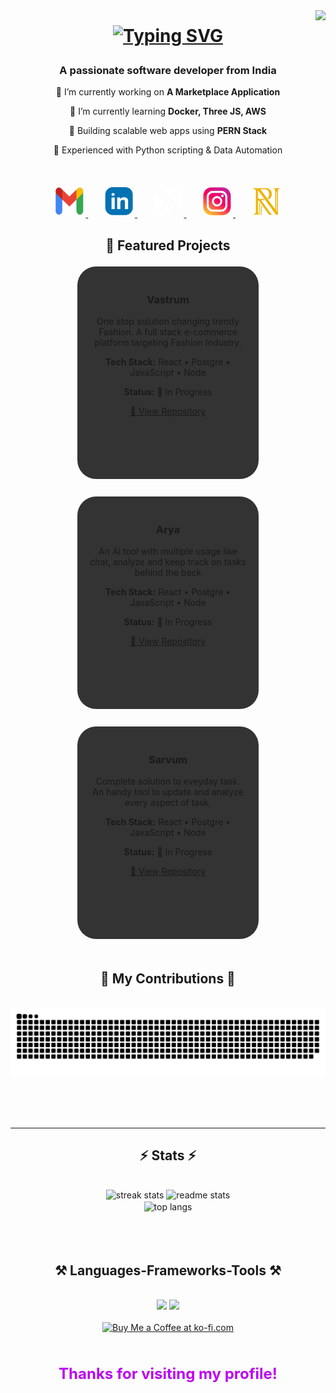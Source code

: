 <div>
    <img align="right" src="https://visitor-badge.laobi.icu/badge?page_id=Ritik-Nagpure.Ritik-Nagpure" />
<div>

<br>

<h1 align="center" style="margin:2px; padding: 5px; overflow:True">
<a href="https://git.io/typing-svg"><img src="https://readme-typing-svg.herokuapp.com?font=Bungee&size=40&duration=4000&color=AF36F7&center=true&vCenter=true&multiline=true&width=600&height=100&lines=HI+!+%F0%9F%91%8B+I'm+Ritik+Nagpure;Welcome+To+my+Profile." alt="Typing SVG" /></a>
</h1>

<h3 align="center">
    A passionate software developer from India
</h3>


<div align="center">
    <p>🔭 I’m currently working on <b>A Marketplace Application</b></p>
    <p>🌱 I’m currently learning <b>Docker, Three JS, AWS</b></p>
    <p>🚀 Building scalable web apps using <b>PERN Stack</b> </p>
    <p>🐍 Experienced with Python scripting & Data Automation  </p>
</div>

<br>
<br>

<div align="center"> 
  <a href="mailto:ritiknagpure@gmail.com">
    <img src="./contact-icon/gmail.png" target="_blank" style="width:45px; height:45px; margin: 2px; padding: 1px"/>
  </a>
  &nbsp;
  &nbsp;
  &nbsp;
  <a href="https://www.linkedin.com/in/ritik-nagpure-2677151a1/" target="_blank">
    <img src="./contact-icon/linkedin.png" target="_blank" style="width:45px;    height:45px;    margin: 2px;    padding: 1px">
  </a>
    &nbsp;
  &nbsp;
  &nbsp;
  <a href="https://x.com/PseudoRick" target="_blank">
     <img src="./contact-icon/x.png" target="_blank" style="width:45px;    height:45px;    margin: 2px;    padding: 1px" /> 
  </a>
    &nbsp;
  &nbsp;
  &nbsp;
<a href="https://www.instagram.com/quanto__" target="_blank">
    <img src="./contact-icon/instagram.png" target="_blank" style="width:45px;    height:45px;    margin: 2px;    padding: 1px" />
  </a>
    &nbsp;
  &nbsp;
  &nbsp;
<a href="https://ritik-nagpure.github.io/Portfolio/" target="_blank">
    <img src="./contact-icon/portfolio.png" target="_blank" style="width:45px;    height:45px;    margin: 2px;padding: 1px" />
  </a>
</div>





<h2 align="center"> 📝 Featured Projects  </h2>
<div align="center" style="display: flex; gap: 20px; justify-content: center; flex-wrap: wrap">
<div style="height:300px; width:250px; background:#333333; border-radius:30px; padding:20px; margin:4px;">
    <blocksection  align="center" style=" ">
        <h3>Vastrum</h3>
        <p>One stop solution changing trendy Fashion. A full stack e-commerce platform targeting Fashion Industry.</p>
        <p><strong>Tech Stack:</strong> React • Postgre • JavaScript • Node</p>
        <p><strong>Status:</strong> 🚧 In Progress</p>
        <a href="https://github.com/yourusername/Vastrum" target="_blank">🔗 View Repository</a>
    </blocksection>
</div>
<div style="height:300px; width:250px; background:#333333; border-radius:30px; padding:20px; margin:4px;">
    <blocksection  align="center" style=" ">
        <h3>Arya</h3>
        <p>An Ai tool with multiple usage like chat, analyze and keep track on tasks behind the back</p>
        <p><strong>Tech Stack:</strong> React • Postgre • JavaScript • Node</p>
        <p><strong>Status:</strong> 🚧 In Progress</p>
        <a href="https://github.com/yourusername/Arya" target="_blank">🔗 View Repository</a>
    </blocksection>
</div>
<div style="height:300px; width:250px; background:#333333; border-radius:30px; padding:20px; margin:4px;">
    <blocksection  align="center" style=" ">
        <h3>Sarvum</h3>
        <p>Complete solution to eveyday task. An handy tool to update and analyze every aspect of task,</p>
        <p><strong>Tech Stack:</strong> React • Postgre • JavaScript • Node</p>
        <p><strong>Status:</strong> 🚧 In Progress</p>
        <a href="https://github.com/yourusername/Sarvum" target="_blank">🔗 View Repository</a>
    </blocksection>
</div>
</div> 
</div> 





<br>

<div align="center">
  <h2>🐍 My Contributions 🐍</h2>
  <br>
  <img alt="snake eating my contributions" src="https://raw.githubusercontent.com/salesp07/salesp07/output/github-contribution-grid-snake.svg" />
  
  <br/><br/><br/>
</div>

<hr/>

<h2 align="center">⚡ Stats ⚡</h2>
<br>
<div align=center>
  <img width=390 src="https://github-readme-streak-stats-salesp07.vercel.app/?user=Ritik-Nagpure&count_private=true&theme=react&border_radius=10" alt="streak stats"/>
  <img width=390 src="https://github-readme-stats-salesp07.vercel.app/api?username=Ritik-Nagpure&count_private=true&show_icons=true&theme=react&rank_icon=github&border_radius=10" alt="readme stats" />
  <br/>
  <img width=325 align="center" src="https://github-readme-stats-salesp07.vercel.app/api/top-langs/?username=Ritik-Nagpure&hide=HTML&langs_count=8&layout=compact&theme=react&border_radius=10&size_weight=0.5&count_weight=0.5&exclude_repo=github-readme-stats" alt="top langs" />
</div>

<br>
<br>


<br>

<h2 align="center">⚒️ Languages-Frameworks-Tools ⚒️</h2>
<br/>
<div align="center">
    <img src="https://skillicons.dev/icons?i=html,css,tailwind,materialui,javascript,typescript,react,next,redux,nodejs,express,tensorflow,d3,threejs" />
    <img src="https://skillicons.dev/icons?i=aws,bootstrap,python,mongodb,postgresql,mysql,redis,docker,kubernetes,jenkins,git,github,vscode,pycharm,kafka," /><br>
</div>


<br>
<div align="center">
<a href='https://ko-fi.com/' target='_blank'><img height='64' style='border:0px;height:64px;' src='https://storage.ko-fi.com/cdn/kofi1.png?v=3' border='0' alt='Buy Me a Coffee at ko-fi.com' /></a>
</div>

<br/>
<h3 align="center" style="color:#bb05f2ff; font-size:24px;">
    Thanks for visiting my profile!  
</h3>
